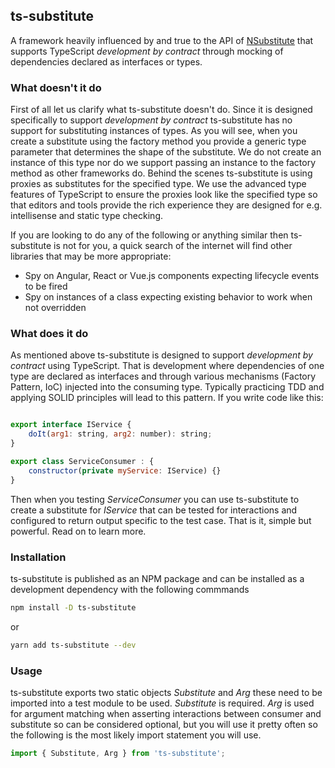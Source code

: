 ## ts-substitute

A framework heavily influenced by and true to the API of [NSubstitute](https://github.com/nsubstitute/NSubstitute) that supports TypeScript *development by contract* through mocking of dependencies declared as interfaces or types. 

### What doesn't it do
First of all let us clarify what ts-substitute doesn't do.  Since it is designed specifically to support *development by contract* ts-substitute has no support for substituting instances of types.  As you will see, when you create a substitute using the factory method you provide a generic type parameter that determines the shape of the substitute.  We do not create an instance of this type nor do we support passing an instance to the factory method as other frameworks do.  Behind the scenes ts-substitute is using proxies as substitutes for the specified type.  We use the advanced type features of TypeScript to ensure the proxies look like the specified type so that editors and tools provide the rich experience they are designed for e.g. intellisense and static type checking.

If you are looking to do any of the following or anything similar then ts-substitute is not for you, a quick search of the internet will find other libraries that may be more appropriate:

+ Spy on Angular, React or Vue.js components expecting lifecycle events to be fired
+ Spy on instances of a class expecting existing behavior to work when not overridden

### What does it do
As mentioned above ts-substitute is designed to support *development by contract* using TypeScript.  That is development where dependencies of one type are declared as interfaces and through various mechanisms (Factory Pattern, IoC) injected into the consuming type. Typically practicing TDD and applying SOLID principles will lead to this pattern.  If you write code like this:

```javascript

export interface IService {
    doIt(arg1: string, arg2: number): string;
}

export class ServiceConsumer : {
    constructor(private myService: IService) {}
}
```

Then when you testing *ServiceConsumer* you can use ts-substitute to create a substitute for *IService* that can be tested for interactions and configured to return output specific to the test case.  That is it, simple but powerful.  Read on to learn more.

### Installation
ts-substitute is published as an NPM package and can be installed as a development dependency with the following commmands

```bash
npm install -D ts-substitute
```
or

```bash
yarn add ts-substitute --dev
```

### Usage
ts-substitute exports two static objects *Substitute* and *Arg* these need to be imported into a test module to be used.  *Substitute* is required. *Arg* is used for argument matching when asserting interactions between consumer and substitute so can be considered optional, but you will use it pretty often so the following is the most likely import statement you will use.

```javascript
import { Substitute, Arg } from 'ts-substitute';
```



